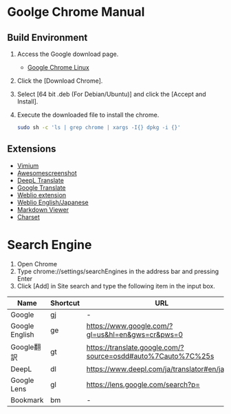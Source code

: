 # Goolge Chrome Manual

## Build Environment

1. Access the Google download page.

   - [Google Chrome Linux](https://www.google.com/chrome/?platform=linux)

2. Click the [Download Chrome].

3. Select [64 bit .deb (For Debian/Ubuntu)] and click the [Accept and Install].

4. Execute the downloaded file to install the chrome.

   ```bash
   sudo sh -c 'ls | grep chrome | xargs -I{} dpkg -i {}'
   ```

## Extensions

- [Vimium](https://chrome.google.com/webstore/detail/vimium/dbepggeogbaibhgnhhndojpepiihcmeb)
- [Awesomescreenshot](https://chrome.google.com/webstore/detail/awesome-screenshot-and-sc/nlipoenfbbikpbjkfpfillcgkoblgpmj)
- [DeepL Translate](https://chrome.google.com/webstore/detail/deepl-translate-beta-vers/cofdbpoegempjloogbagkncekinflcnj)
- [Google Translate](https://chrome.google.com/webstore/detail/google-translate/aapbdbdomjkkjkaonfhkkikfgjllcleb)
- [Weblio extension](https://chrome.google.com/webstore/detail/weblio-%E3%82%A8%E3%82%AF%E3%82%B9%E3%83%86%E3%83%B3%E3%82%B7%E3%83%A7%E3%83%B3/pgnfefoljgaelbckgfbijijhblgophjo)
- [Weblio English/Japanese](https://chrome.google.com/webstore/detail/weblio%E3%83%9D%E3%83%83%E3%83%97%E3%82%A2%E3%83%83%E3%83%97%E8%8B%B1%E5%92%8C%E8%BE%9E%E5%85%B8/oingodpdjohhkelnginmkagmkbplgema)
- [Markdown Viewer](https://chrome.google.com/webstore/detail/markdown-viewer/ckkdlimhmcjmikdlpkmbgfkaikojcbjk)
- [Charset](https://chrome.google.com/webstore/detail/charset/oenllhgkiiljibhfagbfogdbchhdchml)

# Search Engine

1. Open Chrome
2. Type chrome://settings/searchEngines in the address bar and pressing Enter
3. Click [Add] in Site search and type the following item in the input box.

| Name     | Shortcut  | URL
| -------- | --------- | ---------
| Google   | gj        | -
| Google English   | ge | <https://www.google.com/?gl=us&hl=en&gws=cr&pws=0>
| Google翻訳 | gt       | <https://translate.google.com/?source=osdd#auto%7Cauto%7C%25s>
| DeepL    | dl        | <https://www.deepl.com/ja/translator#en/ja/%s>
| Google Lens | gl | <https://lens.google.com/search?p=>
| Bookmark | bm | -
